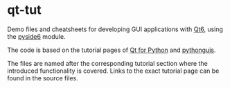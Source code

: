 # qt-tut

Demo files and cheatsheets for developing GUI applications with [Qt6](https://www.qt.io/product/qt6), using the [pyside6](https://pypi.org/project/PySide6/) module.

The code is based on the tutorial pages of [Qt for Python](https://doc.qt.io/qtforpython-6/index.html) and [pythonguis](https://www.pythonguis.com/pyside6/).

The files are named after the corresponding tutorial section where the introduced functionality is covered. Links to the exact tutorial page can be found in the source files.
